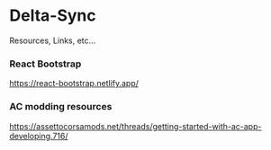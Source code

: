# Delta-Sync

Resources, Links, etc...

### React Bootstrap
https://react-bootstrap.netlify.app/

### AC modding resources
https://assettocorsamods.net/threads/getting-started-with-ac-app-developing.716/

